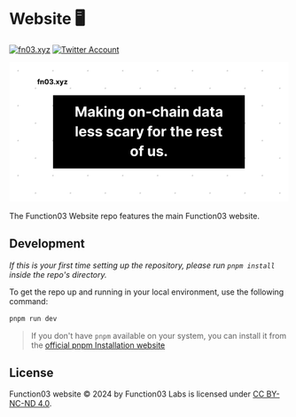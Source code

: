 # Website 🖥️

[![fn03.xyz](https://img.shields.io/badge/fn03-.xyz-f02e65?style=flat-square)](https://fn03.xyz)
[![Twitter Account](https://img.shields.io/twitter/follow/function03labs?color=00acee&label=twitter&style=flat-square)](https://twitter.com/function03labs)

![Cover banner](/public/og.png)

The Function03 Website repo features the main Function03 website.

## Development

_If this is your first time setting up the repository, please run `pnpm install` inside the repo's directory._

To get the repo up and running in your local environment, use the following command:

```bash
pnpm run dev
```

> If you don't have `pnpm` available on your system, you can install it from the [official pnpm Installation website](https://pnpm.io/installation)

## License

Function03 website © 2024 by Function03 Labs is licensed under [CC BY-NC-ND 4.0](https://creativecommons.org/licenses/by-nc-nd/4.0/).
